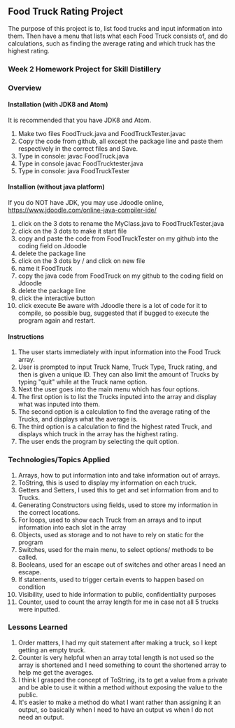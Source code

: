 ## Food Truck Rating Project
The purpose of this project is to, list food trucks and input information into them.
Then have a menu that lists what each Food Truck consists of, and do calculations,
such as finding the average rating and which truck has the highest rating.

### Week 2 Homework Project for Skill Distillery

### Overview
#### Installation (with JDK8 and Atom)
It is recommended that you have JDK8 and Atom.
1. Make two files FoodTruck.java and FoodTruckTester.javac
2. Copy the code from github, all except the package line and paste them respectively in the correct files and Save.
3. Type in console: javac FoodTruck.java
4. Type in console javac FoodTrucktester.java
5. Type in console: java FoodTruckTester


#### Installion (without java platform)
If you do NOT have JDK, you may use Jdoodle online, https://www.jdoodle.com/online-java-compiler-ide/
1. click on the 3 dots to rename the MyClass.java to FoodTruckTester.java
2. click on the 3 dots to make it start file
3. copy and paste the code from FoodTruckTester on my github into the coding field on Jdoodle
4. delete the package line
5. click on the 3 dots by / and click on new file
6. name it FoodTruck
7. copy the java code from FoodTruck on my github to the coding field on Jdoodle
8. delete the package line
9. click the interactive button
10. click execute
Be aware with Jdoodle there is a lot of code for it to compile, so possible bug, suggested that if bugged to execute the program again and restart.
#### Instructions
1. The user starts immediately with input information into the Food Truck array.
2. User is prompted to input Truck Name, Truck Type, Truck rating, and then is given
a unique ID. They can also limit the amount of Trucks by typing "quit" while at the Truck name option.
3. Next the user goes into the main menu which has four options.
4. The first option is to list the Trucks inputed into the array and display what
was inputed into them.
5. The second option is a calculation to find the average rating of the Trucks,
and displays what the average is.
6. The third option is a calculation to find the highest rated Truck, and
displays which truck in the array has the highest rating.
7. The user ends the program by selecting the quit option.

### Technologies/Topics Applied
1. Arrays, how to put information into and take information out of arrays.
2. ToString, this is used to display my information on each truck.
3. Getters and Setters, I used this to get and set information from and to Trucks.
4. Generating Constructors using fields, used to store my information in the correct locations.
5. For loops, used to show each Truck from an arrays and to input information into each slot in the array
6. Objects, used as storage and to not have to rely on static for the program
7. Switches, used for the main menu, to select options/ methods to be called.
8. Booleans, used for an escape out of switches and other areas I need an escape.
9. If statements, used to trigger certain events to happen based on condition
10. Visibility, used to hide information to public, confidentiality purposes
11. Counter, used to count the array length for me in case not all 5 trucks were inputted.
### Lessons Learned
1. Order matters, I had my quit statement after making a truck, so I kept getting
an empty truck.
2. Counter is very helpful when an array total length is not used so the array is
shortened and I need something to count the shortened array to help me get the
averages.
3. I think I grasped the concept of ToString, its to get a value from a private
and be able to use it within a method without exposing the value to the public.
4. It's easier to make a method do what I want rather than assigning it an output,
so basically when I need to have an output vs when I do not need an output.
